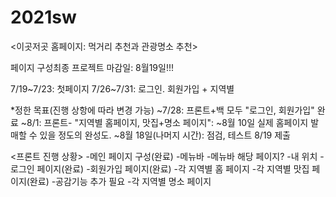 # 2021sw
<이곳저곳 홈페이지: 먹거리 추천과 관광명소 추천>

페이지 구성최종 프로젝트 마감일: 8월19일!!!

7/19~7/23: 첫페이지
7/26~7/31: 로그인. 회원가입 + 지역별 


*정한 목표(진행 상항에 따라 변경 가능)
~7/28: 프론트+백 모두 "로그인, 회원가입" 완료
~8/1: 프론트- "지역별 홈페이지, 맛집+명소 페이지": 
~8월 10일 실제 홈페이지 발매할 수 있을 정도의 완성도.
~8월 18일(나머지 시간): 점검, 테스트
8/19 제출


<프론트 진행 상황>
-메인 페이지 구성(완료)
    -메뉴바
    -메뉴바 해당 페이지?
    -내 위치
-로그인 페이지(완료)
-회원가입 페이지(완료)
-각 지역별 홈 페이지
-각 지역별 맛집 페이지(완료)
    -공감기능 추가 필요
-각 지역별 명소 페이지


